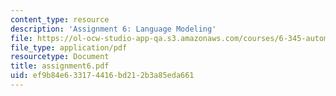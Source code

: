 ```yaml
---
content_type: resource
description: 'Assignment 6: Language Modeling'
file: https://ol-ocw-studio-app-qa.s3.amazonaws.com/courses/6-345-automatic-speech-recognition-spring-2003/ef9b84e633174416bd212b3a85eda661_assignment6.pdf
file_type: application/pdf
resourcetype: Document
title: assignment6.pdf
uid: ef9b84e6-3317-4416-bd21-2b3a85eda661
---
```


